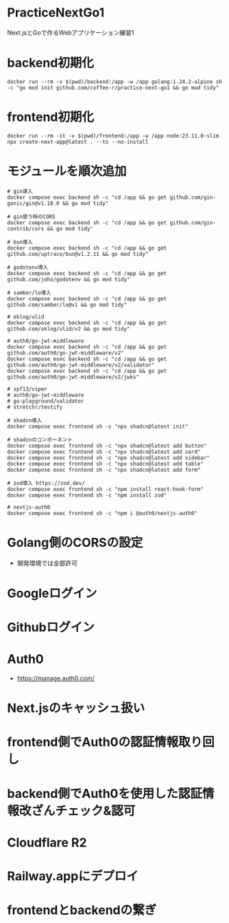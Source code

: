# PracticeNextGo1

Next.jsとGoで作るWebアプリケーション練習1

# backend初期化

```
docker run --rm -v $(pwd)/backend:/app -w /app golang:1.24.2-alpine sh -c "go mod init github.com/coffee-r/practice-next-go1 && go mod tidy"
```

# frontend初期化

```
docker run --rm -it -v $(pwd)/frontend:/app -w /app node:23.11.0-slim npx create-next-app@latest . --ts --no-install
```

# モジュールを順次追加

```
# gin導入
docker compose exec backend sh -c "cd /app && go get github.com/gin-gonic/gin@v1.10.0 && go mod tidy"

# gin使う時のCORS
docker compose exec backend sh -c "cd /app && go get github.com/gin-contrib/cors && go mod tidy"

# bun導入
docker compose exec backend sh -c "cd /app && go get github.com/uptrace/bun@v1.2.11 && go mod tidy"

# godotenv導入
docker compose exec backend sh -c "cd /app && go get github.com/joho/godotenv && go mod tidy"

# samber/lo導入
docker compose exec backend sh -c "cd /app && go get github.com/samber/lo@v1 && go mod tidy"

# oklog/ulid
docker compose exec backend sh -c "cd /app && go get github.com/oklog/ulid/v2 && go mod tidy"

# auth0/go-jwt-middleware
docker compose exec backend sh -c "cd /app && go get github.com/auth0/go-jwt-middleware/v2"
docker compose exec backend sh -c "cd /app && go get github.com/auth0/go-jwt-middleware/v2/validator"
docker compose exec backend sh -c "cd /app && go get github.com/auth0/go-jwt-middleware/v2/jwks"

# spf13/viper
# auth0/go-jwt-middleware
# go-playground/validator
# stretchr/testify

# shadcn導入
docker compose exec frontend sh -c "npx shadcn@latest init"

# shadcnのコンポーネント
docker compose exec frontend sh -c "npx shadcn@latest add button"
docker compose exec frontend sh -c "npx shadcn@latest add card"
docker compose exec frontend sh -c "npx shadcn@latest add sidebar"
docker compose exec frontend sh -c "npx shadcn@latest add table"
docker compose exec frontend sh -c "npx shadcn@latest add form"

# zod導入 https://zod.dev/
docker compose exec frontend sh -c "npm install react-hook-form"
docker compose exec frontend sh -c "npm install zod"

# nextjs-auth0
docker compose exec frontend sh -c "npm i @auth0/nextjs-auth0"
```

# Golang側のCORSの設定

* 開発環境では全部許可

# Googleログイン

# Githubログイン

# Auth0

* https://manage.auth0.com/

# Next.jsのキャッシュ扱い

# frontend側でAuth0の認証情報取り回し

# backend側でAuth0を使用した認証情報改ざんチェック&認可

# Cloudflare R2

# Railway.appにデプロイ

# frontendとbackendの繋ぎ
